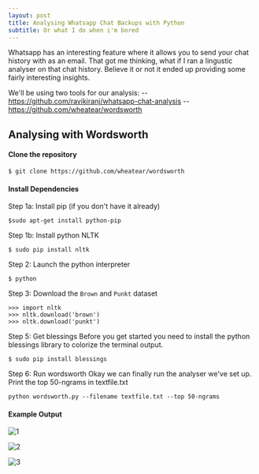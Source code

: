 ```yaml
---
layout: post
title: Analysing Whatsapp Chat Backups with Python
subtitle: Or what I do when i'm bored
---
```


Whatsapp has an interesting feature where it allows you to send your chat history with as an email. That got me thinking, what if I ran a lingustic analyser on that chat history. Believe it or not it ended up providing some fairly interesting insights.  
  

We'll be using two tools for our analysis:
-- https://github.com/ravikiranj/whatsapp-chat-analysis
-- https://github.com/wheatear/wordsworth

## Analysing with Wordsworth
	
	
#### Clone the repository
  	
~~~
$ git clone https://github.com/wheatear/wordsworth
~~~

#### Install Dependencies 

Step 1a: Install pip (if you don't have it already)

~~~
$sudo apt-get install python-pip
~~~

Step 1b: Install python NLTK

~~~
$ sudo pip install nltk
~~~

Step 2: Launch the python interpreter

~~~ 
$ python 
~~~

Step 3: Download the ```Brown``` and ```Punkt``` dataset


```
>>> import nltk
>>> nltk.download('brown')
>>> nltk.download('punkt')
```

Step 5: Get blessings
  Before you get started you need to install the python blessings library to colorize the terminal output. 
	

```
$ sudo pip install blessings
```

Step 6: Run wordsworth
  Okay we can finally run the analyser we've set up.
  Print the top 50-ngrams in textfile.txt

~~~
python wordsworth.py --filename textfile.txt --top 50-ngrams
~~~

#### Example Output 
![1](https://github.com/wheatear/wordsworth/raw/master/screenshots/screenshot3.png?raw=true)

![2](https://github.com/wheatear/wordsworth/raw/master/screenshots/screenshot6.png?raw=true)
  
![3](https://github.com/wheatear/wordsworth/raw/master/screenshots/screenshot7.png?raw=true)

